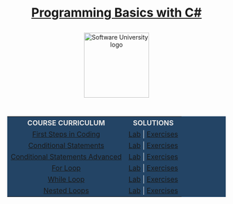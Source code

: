  <div align="center">
    <h1 style="color:white">
      <a href="https://github.com/todorkrastev/softuni-software-engineering/tree/main/C%23/M01C%23ProgrammingBasics/CourseIntroduction"
        target="_blank">Programming Basics with C#</a>
    </h1>
    <a href="https://softuni.bg/curriculum" target="_blank">
      <img src="https://upload.wikimedia.org/wikipedia/commons/7/76/Logo_Software_University_%28SoftUni%29_-_blue.png"
        alt="Software University logo" style="position:relative; width:150px; padding:10px; margin: 0 auto;">
    </a>
  </div>
  <br>
  <div align="center">
    <table style="width:100%; max-width:1000px; background-color:#234465; color:#e4e4e4">
      <tr>
        <th style="text-align:center; vertical-align: middle;">COURSE CURRICULUM</th>
        <th style="text-align:center; vertical-align: middle;">SOLUTIONS</th>
      </tr>
      <tr>
        <td style="text-align:center; vertical-align: middle;">
          <a href="https://github.com/todorkrastev/softuni-software-engineering/tree/main/C%23/M01C%23ProgrammingBasics/L01FirstStepsInCoding/Presentation"
            target="_blank">First Steps in Coding</a>
        </td>
        <td style="text-align:center; vertical-align: middle;">
          <a href="https://github.com/todorkrastev/softuni-software-engineering/tree/main/C%23/M01C%23ProgrammingBasics/L01FirstStepsInCoding/Lab"
            target="_blank">Lab</a> |
          <a href="https://github.com/todorkrastev/softuni-software-engineering/tree/main/C%23/M01C%23ProgrammingBasics/L01FirstStepsInCoding/Exercises"
            target="_blank">Exercises</a>
        </td>
      </tr>
      <tr>
        <td style="text-align:center; vertical-align: middle;">
          <a href="https://github.com/todorkrastev/softuni-software-engineering/tree/main/C%23/M01C%23ProgrammingBasics/L02ConditionalStatements/Presentation"
            target="_blank">Conditional Statements</a>
        </td>
        <td style="text-align:center; vertical-align: middle;">
          <a href="https://github.com/todorkrastev/softuni-software-engineering/tree/main/C%23/M01C%23ProgrammingBasics/L02ConditionalStatements/Lab"
            target="_blank">Lab</a> |
          <a href="https://github.com/todorkrastev/softuni-software-engineering/tree/main/C%23/M01C%23ProgrammingBasics/L02ConditionalStatements/Exercises"
            target="_blank">Exercises</a>
        </td>
      </tr>
      <tr>
        <td style="text-align:center; vertical-align: middle;">
          <a href="https://github.com/todorkrastev/softuni-software-engineering/tree/main/C%23/M01C%23ProgrammingBasics/L03ConditionalStatementsAdvanced/Presentation"
            target="_blank">Conditional Statements Advanced</a>
        </td>
        <td style="text-align:center; vertical-align: middle;">
          <a href="https://github.com/todorkrastev/softuni-software-engineering/tree/main/C%23/M01C%23ProgrammingBasics/L03ConditionalStatementsAdvanced/Lab"
            target="_blank">Lab</a> |
          <a href="https://github.com/todorkrastev/softuni-software-engineering/tree/main/C%23/M01C%23ProgrammingBasics/L03ConditionalStatementsAdvanced/Exercise"
            target="_blank">Exercises</a>
        </td>
      </tr>
      <tr>
        <td style="text-align:center; vertical-align: middle;">
          <a href="https://github.com/todorkrastev/softuni-software-engineering/tree/main/C%23/M01C%23ProgrammingBasics/L04ForLoop/Presentation"
            target="_blank">For Loop</a>
        </td>
        <td style="text-align:center; vertical-align: middle;">
          <a href="https://github.com/todorkrastev/softuni-software-engineering/tree/main/C%23/M01C%23ProgrammingBasics/L04ForLoop/Lab"
            target="_blank">Lab</a> |
          <a href="https://github.com/todorkrastev/softuni-software-engineering/tree/main/C%23/M01C%23ProgrammingBasics/L04ForLoop/Exercises"
            target="_blank">Exercises</a>
        </td>
      </tr>
      <tr>
        <td style="text-align:center; vertical-align: middle;">
          <a href="https://github.com/todorkrastev/softuni-software-engineering/tree/main/C%23/M01C%23ProgrammingBasics/L05WhileLoop/Presentation"
            target="_blank">While Loop</a>
        </td>
        <td style="text-align:center; vertical-align: middle;">
          <a href="https://github.com/todorkrastev/softuni-software-engineering/tree/main/C%23/M01C%23ProgrammingBasics/L05WhileLoop/Lab"
            target="_blank">Lab</a> |
          <a href="https://github.com/todorkrastev/softuni-software-engineering/tree/main/C%23/M01C%23ProgrammingBasics/L05WhileLoop/Exercises"
            target="_blank">Exercises</a>
        </td>
      </tr>
      <tr>
        <td style="text-align:center; vertical-align: middle;">
          <a href="https://github.com/todorkrastev/softuni-software-engineering/tree/main/C%23/M01C%23ProgrammingBasics/L06NestedLoops/Presentation"
            target="_blank">Nested Loops</a>
        </td>
        <td style="text-align:center; vertical-align: middle;">
          <a href="https://github.com/todorkrastev/softuni-software-engineering/tree/main/C%23/M01C%23ProgrammingBasics/L06NestedLoops/Lab"
            target="_blank">Lab</a> |
          <a href="https://github.com/todorkrastev/softuni-software-engineering/tree/main/C%23/M01C%23ProgrammingBasics/L06NestedLoops/Exercises"
            target="_blank">Exercises</a>
        </td>
      </tr>
    </table>
  </div>
